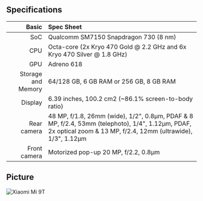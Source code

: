 ## Specifications

Basic   | Spec Sheet
-------:|:-------------------------
SoC     | Qualcomm SM7150 Snapdragon 730 (8 nm)
CPU     | Octa-core (2x Kryo 470 Gold @ 2.2 GHz and 6x Kryo 470 Silver @ 1.8 GHz)
GPU     | Adreno 618
Storage and Memory  | 64/128 GB, 6 GB RAM or 256 GB, 8 GB RAM
Display | 6.39 inches, 100.2 cm2 (~86.1% screen-to-body ratio)
Rear camera  | 48 MP, f/1.8, 26mm (wide), 1/2", 0.8µm, PDAF & 8 MP, f/2.4, 53mm (telephoto), 1/4", 1.12µm, PDAF, 2x optical zoom & 13 MP, f/2.4, 12mm (ultrawide), 1/3", 1.12µm
Front camera  | Motorized pop-up 20 MP, f/2.2, 0.8µm

## Picture
![Xiaomi Mi 9T](https://fdn.gsmarena.com/imgroot/news/19/05/weekly-poll-redmi-k20/-1220x526/gsmarena_000.jpg "Xiaomi Mi 9T")
